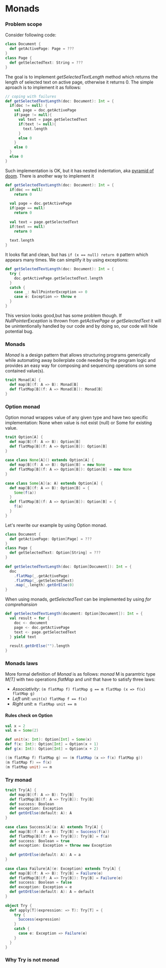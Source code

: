 # Monads

### Problem scope
Consider following code:

```scala
class Document {
  def getActivePage: Page = ???
}
class Page {
  def getSelectedText: String = ???
}
```
The goal is to implement _getSelectedTextLength_ method which returns the length of selected text on active page, otherwise it returns 0. The simple aproach is to implement it as follows:

```scala
// coping with failures
def getSelectedTextLength(doc: Document): Int = {
  if(doc != null) {
    val page = doc.getActivePage
    if(page != null){
      val text = page.getSelectedText
      if(text != null){
        text.length
      }
      else 0
    }
    else 0
  }
  else 0
}
```
Such implementation is OK, but it has nested indentation, aka [pyramid of doom](https://en.wikipedia.org/wiki/Pyramid_of_doom_(programming)). There is another way to implement it
```scala
def getSelectedTextLength(doc: Document): Int = {
  if(doc == null)
    return 0
 
  val page = doc.getActivePage
  if(page == null)
    return 0
 
  val text = page.getSelectedText
  if(text == null)
    return 0
 
  text.length
}
```
It looks flat and clean, but has ```if (x == null) return 0``` pattern which appears many times. We can simplify it by using exceptions:
```scala
def getSelectedTextLength(doc: Document): Int = {
  try {
    doc.getActivePage.getSelectedText.length
  }
  catch {
    case _: NullPointerException => 0
    case e: Exception => throw e
  }
}
```
This version looks good,but has some problem though. If _NullPointerException_ is thrown from _getActivePage_ or _getSelectedText_ it will be unintentionally handled by our code and by doing so, our code will hide potential bug.

### Monads
_Monad_ is a design pattern that allows structuring programs generically while automating away boilerplate code needed by the program logic and provides an easy way for composing and sequencing operations on some contained value(s).

```scala
trait Monad[A] {
  def map[B](f: A => B): Monad[B]
  def flatMap[B](f: A => Monad[B]): Monad[B]
}
```

### Option monad
Option monad wrappes value of any given type and have two specific implementation: None when value is not exist (null) or Some for existing value.

```scala
trait Option[A] {
  def map[B](f: A => B): Option[B]
  def flatMap[B](f: A => Option[B]): Option[B]
}
 
case class None[A]() extends Option[A] {
  def map[B](f: A => B): Option[B] = new None
  def flatMap[B](f: A => Option[B]): Option[B] = new None
}
 
case class Some[A](a: A) extends Option[A] {
  def map[B](f: A => B): Option[B] = {
    Some(f(a))
  }
  def flatMap[B](f: A => Option[B]): Option[B] = {
    f(a)
  }
}
```
Let's rewrite our example by using Option monad.
```scala
class Document {
  def getActivePage: Option[Page] = ???
}
class Page {
  def getSelectedText: Option[String] = ???
}
 
def getSelectedTextLength(doc: Option[Document]): Int = {
  doc
    .flatMap(_.getActivePage)
    .flatMap(_.getSelectedText)
    .map(_.length).getOrElse(0)
}
```
When using monads, _getSelectedText_ can be implemented by using _for comprehansion_
```scala
def getSelectedTextLength(document: Option[Document]): Int = {
  val result = for {
    doc <- document
    page <- doc.getActivePage
    text <- page.getSelectedText
  } yield text
 
  result.getOrElse("").length
}
```

### Monads laws
More formal definition of _Monad_ is as follows: _monad_ M is paramtric type _M[T]_ with two operations _flatMap_ and _unit_
that have to satisfy three laws:
* _Associativity_: ```(m flatMap f) flatMap g == m flatMap (x => f(x) flatMap g)```
* _Left unit_: ```unit(x) flatMap f == f(x)```
* _Right unit_: ```m flatMap unit == m```

#### Rules check on Option
```scala
val x = 2
val m = Some(2)

def unit(x: Int): Option[Int] = Some(x)
def f(x: Int): Option[Int] = Option(x + 1)
def g(x: Int): Option[Int] = Option(x + 2)

((m flatMap f) flatMap g) == (m flatMap (x => f(x) flatMap g))
(m flatMap f) == f(x)
(m flatMap unit) == m
```

### Try monad
```scala
trait Try[A] {
  def map[B](f: A => B): Try[B]
  def flatMap[B](f: A => Try[B]): Try[B]
  def success: Boolean
  def exception: Exception
  def getOrElse(default: A): A
}
 
case class Success[A](a: A) extends Try[A] {
  def map[B](f: A => B): Try[B] = Success(f(a))
  def flatMap[B](f: A => Try[B]): Try[B] = f(a)
  def success: Boolean = true
  def exception: Exception = throw new Exception
 
  def getOrElse(default: A): A = a
}
 
case class Failure[A](e: Exception) extends Try[A] {
  def map[B](f: A => B): Try[B] = Failure(e)
  def flatMap[B](f: A => Try[B]): Try[B] = Failure(e)
  def success: Boolean = false
  def exception: Exception = e
  def getOrElse(default: A): A = default
}
 
object Try {
  def apply[T](expression: => T): Try[T] = {
    try {
      Success(expression)
    }
    catch {
      case e: Exception => Failure(e)
    }
  }
}
```

### Why Try is not monad
